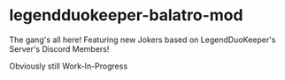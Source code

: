 # legendduokeeper-balatro-mod
The gang's all here! Featuring new Jokers based on LegendDuoKeeper's Server's Discord Members!

Obviously still Work-In-Progress
